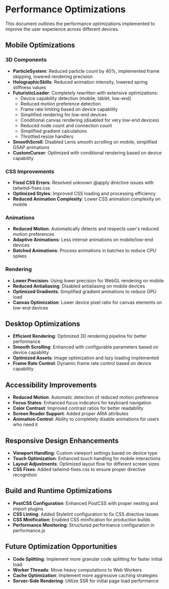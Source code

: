 # Performance Optimizations

This document outlines the performance optimizations implemented to improve the user experience across different devices.

## Mobile Optimizations

### 3D Components
- **ParticleSystem**: Reduced particle count by 40%, implemented frame skipping, lowered rendering precision
- **HolographicSkills**: Reduced animation intensity, lowered spring stiffness values
- **FuturisticLoader**: Completely rewritten with extensive optimizations:
  - Device capability detection (mobile, tablet, low-end)
  - Reduced motion preference detection
  - Frame rate limiting based on device capability
  - Simplified rendering for low-end devices
  - Conditional canvas rendering (disabled for very low-end devices)
  - Reduced node count and connection count
  - Simplified gradient calculations
  - Throttled resize handlers
- **SmoothScroll**: Disabled Lenis smooth scrolling on mobile, simplified GSAP animations
- **CustomCursor**: Optimized with conditional rendering based on device capability

### CSS Improvements
- **Fixed CSS Errors**: Resolved unknown @apply directive issues with tailwind-fixes.css
- **Optimized Styles**: Improved CSS loading and processing efficiency
- **Reduced Animation Complexity**: Lower CSS animation complexity on mobile

### Animations
- **Reduced Motion**: Automatically detects and respects user's reduced motion preferences
- **Adaptive Animations**: Less intense animations on mobile/low-end devices
- **Batched Animations**: Process animations in batches to reduce CPU spikes

### Rendering
- **Lower Precision**: Using lower precision for WebGL rendering on mobile
- **Reduced Antialiasing**: Disabled antialiasing on mobile devices
- **Optimized Gradients**: Simplified gradient animations to reduce GPU load
- **Canvas Optimization**: Lower device pixel ratio for canvas elements on low-end devices

## Desktop Optimizations

- **Efficient Rendering**: Optimized 3D rendering pipeline for better performance
- **Smooth Scrolling**: Enhanced with configurable parameters based on device capability
- **Optimized Assets**: Image optimization and lazy loading implemented
- **Frame Rate Control**: Dynamic frame rate control based on device capability

## Accessibility Improvements

- **Reduced Motion**: Automatic detection of reduced motion preference
- **Focus States**: Enhanced focus indicators for keyboard navigation
- **Color Contrast**: Improved contrast ratios for better readability
- **Screen Reader Support**: Added proper ARIA attributes
- **Animation Control**: Ability to completely disable animations for users who need it

## Responsive Design Enhancements

- **Viewport Handling**: Custom viewport settings based on device type
- **Touch Optimization**: Enhanced touch handling for mobile interactions
- **Layout Adjustments**: Optimized layout flow for different screen sizes
- **CSS Fixes**: Added tailwind-fixes.css to ensure proper directive recognition

## Build and Runtime Optimizations

- **PostCSS Configuration**: Enhanced PostCSS with proper nesting and import plugins
- **CSS Linting**: Added Stylelint configuration to fix CSS directive issues
- **CSS Minification**: Enabled CSS minification for production builds
- **Performance Monitoring**: Structured performance configuration in performance.js

## Future Optimization Opportunities

- **Code Splitting**: Implement more granular code splitting for faster initial load
- **Worker Threads**: Move heavy computations to Web Workers
- **Cache Optimization**: Implement more aggressive caching strategies
- **Server-Side Rendering**: Utilize SSR for initial page load performance
